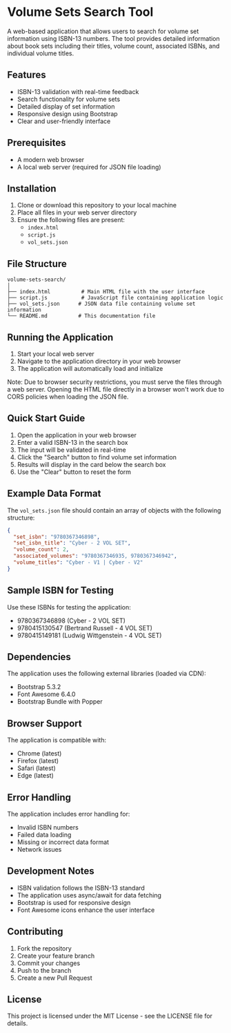 # Volume Sets Search Tool

A web-based application that allows users to search for volume set information using ISBN-13 numbers. The tool provides detailed information about book sets including their titles, volume count, associated ISBNs, and individual volume titles.

## Features

- ISBN-13 validation with real-time feedback
- Search functionality for volume sets
- Detailed display of set information
- Responsive design using Bootstrap
- Clear and user-friendly interface

## Prerequisites

- A modern web browser
- A local web server (required for JSON file loading)

## Installation

1. Clone or download this repository to your local machine
2. Place all files in your web server directory
3. Ensure the following files are present:
   - `index.html`
   - `script.js`
   - `vol_sets.json`

## File Structure

```
volume-sets-search/
│
├── index.html          # Main HTML file with the user interface
├── script.js           # JavaScript file containing application logic
├── vol_sets.json      # JSON data file containing volume set information
└── README.md          # This documentation file
```

## Running the Application

1. Start your local web server
2. Navigate to the application directory in your web browser
3. The application will automatically load and initialize

Note: Due to browser security restrictions, you must serve the files through a web server. Opening the HTML file directly in a browser won't work due to CORS policies when loading the JSON file.

## Quick Start Guide

1. Open the application in your web browser
2. Enter a valid ISBN-13 in the search box
3. The input will be validated in real-time
4. Click the "Search" button to find volume set information
5. Results will display in the card below the search box
6. Use the "Clear" button to reset the form

## Example Data Format

The `vol_sets.json` file should contain an array of objects with the following structure:

```json
{
  "set_isbn": "9780367346898",
  "set_isbn_title": "Cyber - 2 VOL SET",
  "volume_count": 2,
  "associated_volumes": "9780367346935, 9780367346942",
  "volume_titles": "Cyber - V1 | Cyber - V2"
}
```

## Sample ISBN for Testing

Use these ISBNs for testing the application:
- 9780367346898 (Cyber - 2 VOL SET)
- 9780415130547 (Bertrand Russell - 4 VOL SET)
- 9780415149181 (Ludwig Wittgenstein - 4 VOL SET)

## Dependencies

The application uses the following external libraries (loaded via CDN):
- Bootstrap 5.3.2
- Font Awesome 6.4.0
- Bootstrap Bundle with Popper

## Browser Support

The application is compatible with:
- Chrome (latest)
- Firefox (latest)
- Safari (latest)
- Edge (latest)

## Error Handling

The application includes error handling for:
- Invalid ISBN numbers
- Failed data loading
- Missing or incorrect data format
- Network issues

## Development Notes

- ISBN validation follows the ISBN-13 standard
- The application uses async/await for data fetching
- Bootstrap is used for responsive design
- Font Awesome icons enhance the user interface

## Contributing

1. Fork the repository
2. Create your feature branch
3. Commit your changes
4. Push to the branch
5. Create a new Pull Request

## License

This project is licensed under the MIT License - see the LICENSE file for details.
